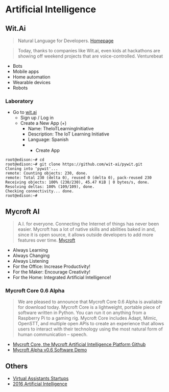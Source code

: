 # Artificial Intelligence

## Wit.Ai

> Natural Language for Developers. [Homepage](https://wit.ai/)

> Today, thanks to companies like Wit.ai, even kids at hackathons are showing off weekend projects that are voice-controlled. Venturebeat

- Bots
- Mobile apps
- Home automation
- Wearable devices
- Robots

### Laboratory

- Go to [wit.ai](https://wit.ai/)
  - Sign up / Log in
  - Create a New App (+)
    - Name: TheIoTLearningInitiative
    - Description: The IoT Learning Initiative
    - Language: Spanish
    - + Create App

```
root@edison:~# cd
root@edison:~# git clone https://github.com/wit-ai/pywit.git
Cloning into 'pywit'...
remote: Counting objects: 230, done.
remote: Total 230 (delta 0), reused 0 (delta 0), pack-reused 230
Receiving objects: 100% (230/230), 45.47 KiB | 0 bytes/s, done.
Resolving deltas: 100% (109/109), done.
Checking connectivity... done.
root@edison:~# 
```

## Mycroft AI

> A.I. for everyone. Connecting the Internet of things has never been easier. Mycroft has a lot of native skills and abilities baked in and, since it is open source, it allows outside developers to add more features over time. [Mycroft](https://mycroft.ai/)

- Always Learning
- Always Changing
- Always Listening
- For the Office: Increase Productivity!
- For the Maker: Encourage Creativity!
- For the Home: Integrated Artificial Intelligence!

###  Mycroft Core 0.6 Alpha

> We are pleased to announce that Mycroft Core 0.6 Alpha is available for download today. Mycroft Core is a lightweight, portable piece of software written in Python. You can run it on anything from a Raspberry Pi to a gaming rig. Mycroft Core includes Adapt, Mimic, OpenSTT, and multiple open APIs to create an experience that allows users to interact with their technology using the most natural form of human communication – speech. 

- [Mycroft Core, the Mycroft Artificial Intelligence Platform Github](https://github.com/MycroftAI/mycroft-core)
- [Mycroft Alpha v0.6 Software Demo](https://www.youtube.com/watch?v=-c8kfupIbO4&feature=youtu.be)

## Others

- [Virtual Assistants Startups](http://www.inc.com/magazine/201604/tess-townsend/virtual-assistant-startups.html)
- [2016 Artificial Intelligence](http://www.inc.com/christine-lagorio/best-industries-2016-artificial-intelligence.html)